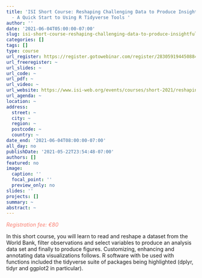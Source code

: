 ```yaml
---
title: 'ISI Short Course: Reshaping Challenging Data to Produce Insightful Graphs
  - A Quick Start to Using R Tidyverse Tools '
author: ''
date: '2021-06-04T05:00:00-07:00'
slug: isi-short-course-reshaping-challenging-data-to-produce-insightful-graphs-a-quick-start-to-using-r-tidyverse-tools
categories: []
tags: []
type: course
url_register: https://register.gotowebinar.com/register/2830591944508847120
url_freeregister: ~
url_slides: ~
url_code: ~
url_pdf: ~
url_video: ~
url_website: https://www.isi-web.org/events/courses/short-2021/reshaping-challenging-data-to-produce-insightful-graphs-a-quick-start-to
url_agenda: ~
location: ~
address:
  street: ~
  city: ~
  region: ~
  postcode: ~
  country: ~
date_end: '2021-06-04T08:00:00-07:00'
all_day: no
publishDate: '2021-05-22T23:54:48-07:00'
authors: []
featured: no
image:
  caption: ''
  focal_point: ''
  preview_only: no
slides: ''
projects: []
summary: ~
abstract: ~
---
```

<span style="color: salmon;">*Registration fee: €80*</span>
<!--more-->
In this short course, you will learn to read and reshape a dataset from the World Bank, filter observations and select variables to produce an analysis data set and finally to produce figures. Customizing, enhancing and annotating data visualizations follows. R software with be used with functions included the tidyverse suite of packages being highlighted (dplyr, tidyr and ggplot2 in particular).